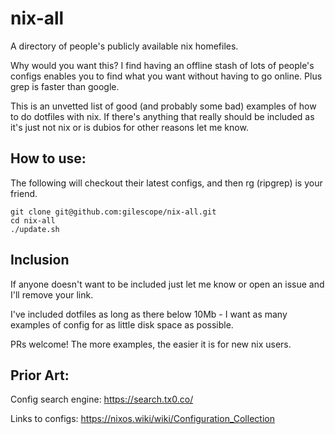 # nix-all

A directory of people's publicly available nix homefiles.

Why would you want this? I find having an offline stash of lots of people's configs enables you to find what you want without having to go online. Plus grep is faster than google.

This is an unvetted list of good (and probably some bad) examples of how to do dotfiles with nix. If there's anything that really should be included as it's just not nix or is dubios for other reasons let me know.

## How to use:

The following will checkout their latest configs, and then rg (ripgrep) is your friend.

```
git clone git@github.com:gilescope/nix-all.git
cd nix-all
./update.sh
```


## Inclusion

If anyone doesn't want to be included just let me know or open an issue and I'll remove your link.

I've included dotfiles as long as there below 10Mb - I want as many examples of config for as little disk space as possible.

PRs welcome! The more examples, the easier it is for new nix users.

## Prior Art:

Config search engine: https://search.tx0.co/

Links to configs: https://nixos.wiki/wiki/Configuration_Collection
